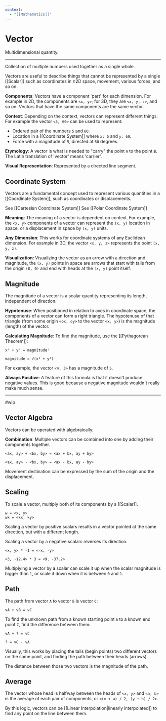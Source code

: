 ```yaml
---
context:
  - "[[Mathematics]]"
---
```


# Vector

Multidimensional quantity.

---

Collection of multiple numbers used together as a single whole.

Vectors are useful to describe things that cannot be represented by a single [[Scalar]] such as coordinates in ≥2D space, movement, various forces, and so on.

**Components**: Vectors have a component 'part' for each dimension. For example in 2D, the components are `<x, y>`; for 3D, they are `<x, y, z>`, and so on. Vectors that have the same components are the same vector.

**Context**: Depending on the context, vectors can represent different things. For example the vector `<5, 60>` can be used to represent:

- Ordered pair of the numbers `5` and `60`.
- Location in a [[Coordinate System]] where `x: 5` and `y: 60`.
- Force with a magnitude of `5`, directed at `60` degrees.

**Etymology**: A vector is what is needed to "carry" the point `A` to the point `B`. The Latin translation of 'vector' means 'carrier'.

**Visual Representation**: Represented by a directed line segment.

## Coordinate System

Vectors are a fundamental concept used to represent various quantities in a [[Coordinate System]], such as coordinates or displacements.

See [[Cartesian Coordinate System]]
See [[Polar Coordinate System]]

**Meaning**: The meaning of a vector is dependent on context. For example, the `<x, y>` components of a vector can represent the `(x, y)` location in space, or a displacement in space by `(x, y)` units.

**Any Dimension**: This works for coordinate systems of any Euclidean dimension. For example in 3D, the vector `<x, y, z>` represents the point `(x, y, z)`.

**Visualization**: Visualizing the vector as an arrow with a direction and magnitude, the `(x, y)` points in space are arrows that start with tails from the origin `(0, 0)` and end with heads at the `(x, y)` point itself.

## Magnitude

The magnitude of a vector is a scalar quantity representing its length, independent of direction.

**Hypotenuse**: When positioned in relation to axes in coordinate space, the components of a vector can form a right triangle. The hypotenuse of that triangle (from some origin `<ox, oy>` to the vector `<x, y>`) is the magnitude (length) of the vector.

**Calculating Magnitude**: To find the magnitude, use the [[Pythagorean Theorem]]:

```
x² + y² = magnitude²

magnitude = √(x² + y²)
```

For example, the vector `<4, 3>` has a magnitude of `5`.

**Always Positive**: A feature of this formula is that it doesn't produce negative values. This is good because a negative magnitude wouldn't really make much sense.

---
#wip

## Vector Algebra

Vectors can be operated with algebraically.

**Combination**: Multiple vectors can be combined into one by adding their components together.

```
<ax, ay> + <bx, by> = <ax + bx, ay + by>

<ax, ay> - <bx, by> = <ax - bx, ay - by>
```

Movement destination can be expressed by the sum of the origin and the displacement.

## Scaling

To scale a vector, multiply both of its components by a [[Scalar]].

```
w = <x, y>
wk = <kx, ky>
```

Scaling a vector by positive scalars results in a vector pointed at the same direction, but with a different length.

Scaling a vector by a negative scalars reverses its direction.

```
<x, y> * -1 = <-x, -y>

<3, -12.4> * 3 = <9, -37.2>
```

Multiplying a vector by a scalar can scale it up when the scalar magnitude is bigger than `1`, or scale it down when it is between `0` and `1`.

## Path

The path from vector `A` to vector `B` is vector `C`:

```
vA + vB = vC
```

To find the unknown path from a known starting point `A` to a known end point `C`, find the difference between them:

```
vA + ? = vC

? = vC - vA
```

Visually, this works by placing the tails (begin points) two different vectors on the same point, and finding the path between their heads (arrows).

The distance between those two vectors is the magnitude of the path.

## Average

The vector whose head is halfway between the heads of `<x, y>` and `<a, b>` is the average of each pair of components, or `<(x + a) / 2, (y + b) / 2>`.

By this logic, vectors can be [[Linear Interpolation|linearly interpolated]] to find any point on the line between them.
